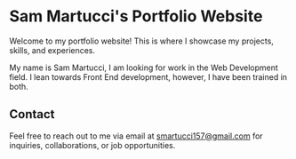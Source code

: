 # Sam Martucci's Portfolio Website

Welcome to my portfolio website! This is where I showcase my projects, skills, and experiences.

My name is Sam Martucci, I am looking for work in the Web Development field.  I lean towards Front End development, however, I have been trained in both.

## Contact

Feel free to reach out to me via email at smartucci157@gmail.com for inquiries, collaborations, or job opportunities.
